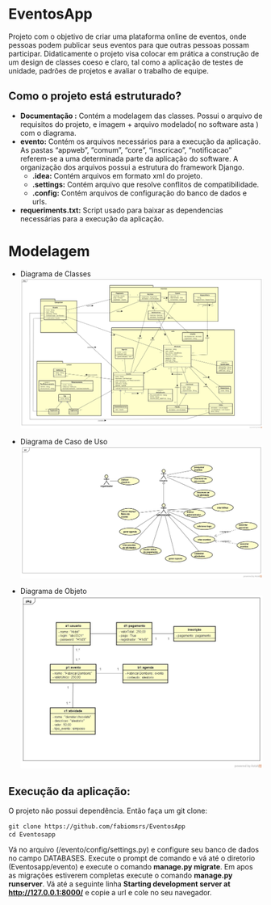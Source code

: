 
# EventosApp
Projeto com o objetivo de criar uma plataforma online de eventos, onde pessoas podem publicar seus eventos para que outras pessoas possam participar. Didaticamente o projeto visa colocar em prática a construção de um design de classes coeso e claro, tal como a aplicação de testes de unidade, padrões de projetos e avaliar o trabalho de equipe.

## Como o projeto está estruturado?
- **Documentação :** Contém a modelagem das classes. Possui o arquivo de requisitos do projeto, e imagem + arquivo modelado( no software asta ) com o diagrama.
- **evento:** Contém os arquivos necessários para a execução da aplicação.  As pastas “appweb”, ”comum”, “core”, “inscricao”, “notificacao” referem-se a uma determinada parte da aplicação do software. A organização dos arquivos possui a estrutura do framework Django.
	- **.idea:** Contém arquivos em formato xml do projeto.
	- **.settings:** Contém arquivo que resolve conflitos de compatibilidade.
	- **.config:** Contém arquivos de configuração do banco de dados e urls.
- **requeriments.txt:** Script usado para baixar as dependencias necessárias para a execução da aplicação.
# Modelagem
- Diagrama de Classes
![Modelagem Design de Classes](/documentação/diagrama%20de%20classe/diagrama%20de%20classe.jpg)

- Diagrama de Caso de Uso
![Modelagem Caso de Uso](/documentação/diagrama%20de%20caso%20de%20uso/diagrama%20caso%20de%20uso.jpg)

- Diagrama de Objeto
![Modelagem Diagrama de objetos](documentação/diagrama%20de%20objetos/diagrama%20de%20objeto.jpg)

## Execução da aplicação:

O projeto não possui dependência. Então faça um git clone:
```
git clone https://github.com/fabiomsrs/EventosApp
cd Eventosapp
```
Vá no arquivo (/evento/config/settings.py) e configure seu banco de dados no campo DATABASES.
Execute o prompt de comando e vá até o diretorio (Eventosapp/evento) e execute o comando **manage.py migrate**.
Em apos as migrações estiverem completas execute o comando **manage.py runserver**. Vá até a seguinte linha **Starting development server at http://127.0.0.1:8000/** e copie a url e cole no seu navegador.

